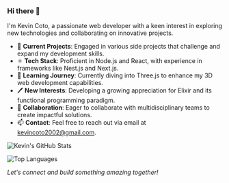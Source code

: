 ### Hi there 👋

I'm Kevin Coto, a passionate web developer with a keen interest in exploring new technologies and collaborating on innovative projects.

- 🔭 **Current Projects**: Engaged in various side projects that challenge and expand my development skills.
- ⚛️ **Tech Stack**: Proficient in Node.js and React, with experience in frameworks like Nest.js and Next.js.
- 🌱 **Learning Journey**: Currently diving into Three.js to enhance my 3D web development capabilities.
- 🖊️ **New Interests**: Developing a growing appreciation for Elixir and its functional programming paradigm.
- 👯 **Collaboration**: Eager to collaborate with multidisciplinary teams to create impactful solutions.
- 📫 **Contact**: Feel free to reach out via email at [kevincoto2002@gmail.com](mailto:kevincoto2002@gmail.com).

![Kevin's GitHub Stats](https://github-readme-stats.vercel.app/api?username=kevincotocarrera&show_icons=true&theme=radical)

![Top Languages](https://github-readme-stats.vercel.app/api/top-langs/?username=kevincotocarrera&layout=compact&theme=radical)

*Let's connect and build something amazing together!*
